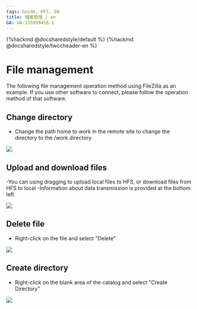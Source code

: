 ```yaml
---
tags: Guide, HFS, EN
title: 檔案管理 | en 
GA: UA-155999456-1
---
```


{%hackmd @docsharedstyle/default %}
{%hackmd @docsharedstyle/twccheader-en %}

# File management
The following file management operation method using FileZilla as an example. If you use other software to connect, please follow the operation method of that software.

## Change directory

- Change the path home to work in the remote site to change the directory to the /work directory

![](https://cos.twcc.ai/SYS-MANUAL/uploads/upload_870c737fa578fcfde778422f895c087a.png)

## Upload and download files

-You can using dragging to upload local files to HFS, or download files from HFS to local
-Information about data transmission is provided at the bottom left

![](https://cos.twcc.ai/SYS-MANUAL/uploads/upload_2cc7ce70068f12aa0bfb9f0a53dd561c.png)


## Delete file

- Right-click on the file and select "Delete"

![](https://cos.twcc.ai/SYS-MANUAL/uploads/upload_468feb0963404fa6ecf2061c9f980b56.png)


## Create directory

- Right-click on the blank area of the catalog and select "Create Directory"

![](https://cos.twcc.ai/SYS-MANUAL/uploads/upload_5d797ddfc00229ed7536177c8c5a1234.png)

